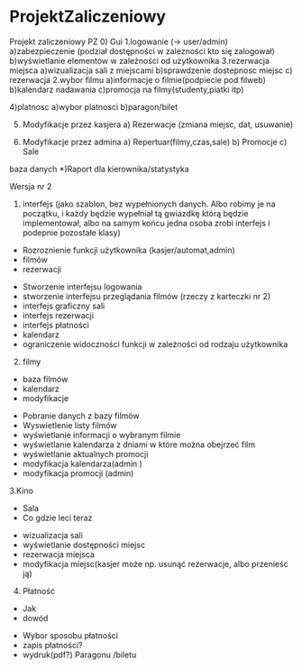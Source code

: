 # ProjektZaliczeniowy
Projekt zaliczeniowy PZ
0) Gui
1.logowanie  (-> user/admin)
a)zabezpieczenie (podział dostępności w zalezności kto się zalogował)
b)wyświetlanie elementów w zależności od użytkownika
3.rezerwacja miejsca
a)wizualizacja sali z miejscami
b)sprawdzenie dostepnosc miejsc
c) rezerwacja 
2.wybor filmu 
a)informacje o filmie(podpiecie pod filweb)
b)kalendarz nadawania
c)promocja na filmy(studenty,piatki itp)

4)platnosc
a)wybor platnosci
b)paragon/bilet

5. Modyfikacje przez kasjera
a) Rezerwacje (zmiana miejsc, dat, usuwanie)

6. Modyfikacje przez admina
a) Repertuar(filmy,czas,sale)
b) Promocje
c) Sale


baza danych 
*)Raport dla kierownika/statystyka

Wersja nr 2
1. interfejs (jako szablon, bez wypełnionych danych. Albo robimy je na początku, i każdy będzie wypełniał tą gwiazdkę którą będzie implementował, albo na samym końcu jedna osoba zrobi interfejs i podepnie pozostałe klasy)
- Rozroznienie funkcji użytkownika (kasjer/automat,admin)
- filmów
- rezerwacji
 
 * Stworzenie interfejsu logowania
 * stworzenie interfejsu przeglądania filmów (rzeczy z karteczki nr 2)
 * interfejs graficzny sali
  * interfejs rezerwacji
 * interfejs płatności
 * kalendarz
 * ograniczenie widoczności funkcji w zależności od rodzaju użytkownika
 
2. filmy
- baza filmów
- kalendarz
- modyfikacje
 
* Pobranie danych z bazy filmów 
* Wyswietlenie listy filmów 
* wyświetlanie informacji o wybranym filmie 
* wyświetlanie kalendarza z dniami w które można obejrzeć film
* wyświetlanie aktualnych promocji 
* modyfikacja kalendarza(admin )
* modyfikacja promocji (admin)
 
3.Kino
- Sala
- Co gdzie leci teraz
 
* wizualizacja sali
* wyświetlanie dostępności miejsc 
* rezerwacja miejsca
* modyfikacja miejsc(kasjer może np. usunąć rezerwacje, albo przenieśc ją)
 
4. Płatność 
- Jak
- dowód
 
* Wybor sposobu płatności 
* zapis płatności? 
* wydruk(pdf?) Paragonu /biletu

